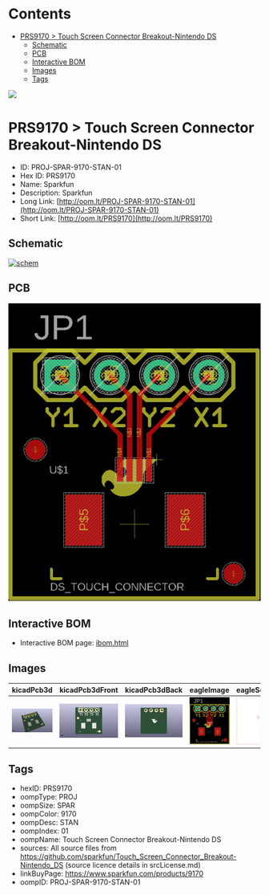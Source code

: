



Contents
========

* [PRS9170 > Touch Screen Connector Breakout-Nintendo DS](#prs9170--touch-screen-connector-breakout-nintendo-ds)
	* [Schematic](#schematic)
	* [PCB](#pcb)
	* [Interactive BOM](#interactive-bom)
	* [Images](#images)
	* [Tags](#tags)
  
![][im]
# PRS9170 > Touch Screen Connector Breakout-Nintendo DS

- ID: PROJ-SPAR-9170-STAN-01
- Hex ID: PRS9170
- Name: Sparkfun
- Description: Sparkfun
- Long Link: [http://oom.lt/PROJ-SPAR-9170-STAN-01](http://oom.lt/PROJ-SPAR-9170-STAN-01)
- Short Link: [http://oom.lt/PRS9170](http://oom.lt/PRS9170)

## Schematic
  
[![schem](eagleSchemImage.png)](eagleSchemImage.png)
## PCB
  
[![pcb](eagleImage.png)](eagleImage.png)
## Interactive BOM

- Interactive BOM page: [ibom.html](https://htmlpreview.github.io/?https://github.com/oomlout/oomlout_OOMP_projects/blob/main/PROJ-SPAR-9170-STAN-01/kicad/bom/ibom.html)

## Images
  
  

|kicadPcb3d|kicadPcb3dFront|kicadPcb3dBack|eagleImage|eagleSchemImage|
| :---: | :---: | :---: | :---: | :---: |
|[![kicadPcb3d](kicadPcb3d_140.png)](kicadPcb3d.png)|[![kicadPcb3dFront](kicadPcb3dFront_140.png)](kicadPcb3dFront.png)|[![kicadPcb3dBack](kicadPcb3dBack_140.png)](kicadPcb3dBack.png)|[![eagleImage](eagleImage_140.png)](eagleImage.png)|[![eagleSchemImage](eagleSchemImage_140.png)](eagleSchemImage.png)|

## Tags

- hexID: PRS9170
- oompType: PROJ
- oompSize: SPAR
- oompColor: 9170
- oompDesc: STAN
- oompIndex: 01
- oompName: Touch Screen Connector Breakout-Nintendo DS
- sources: All source files from https://github.com/sparkfun/Touch_Screen_Connector_Breakout-Nintendo_DS (source licence details in srcLicense.md)
- linkBuyPage: https://www.sparkfun.com/products/9170
- oompID: PROJ-SPAR-9170-STAN-01



[im]: kicadPcb3d_450.png
